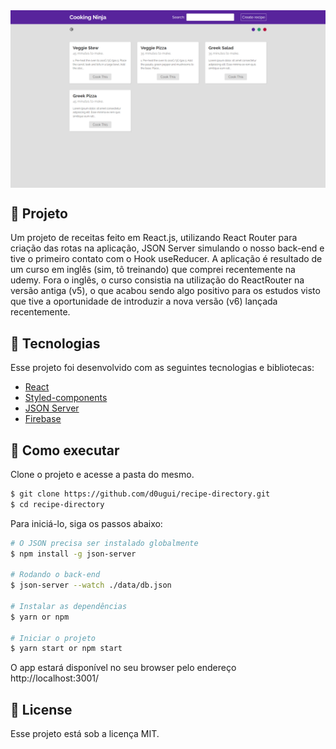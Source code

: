 <img align="center" src="src/assets/tela.png" alt="Recipe List">

## 📖 Projeto

Um projeto de receitas feito em React.js, utilizando React Router para criação das rotas na aplicação, JSON Server simulando o nosso back-end e tive o primeiro contato com o Hook useReducer. A aplicação é resultado de um curso em inglês (sim, tô treinando) que comprei recentemente na udemy. Fora o inglês, o curso consistia na utilização do ReactRouter na versão antiga (v5), o que acabou sendo algo positivo para os estudos visto que tive a oportunidade de introduzir a nova versão (v6) lançada recentemente. 

## 🧪 Tecnologias

Esse projeto foi desenvolvido com as seguintes tecnologias e bibliotecas:

- [React](https://reactjs.org)
- [Styled-components](https://v5.reactrouter.com/web/guides/quick-start)
- [JSON Server](https://github.com/typicode/json-server)
- [Firebase](https://firebase.google.com/?hl=pt)

## 🚀 Como executar

Clone o projeto e acesse a pasta do mesmo.

```bash
$ git clone https://github.com/d0ugui/recipe-directory.git
$ cd recipe-directory
```

Para iniciá-lo, siga os passos abaixo:

```bash
# O JSON precisa ser instalado globalmente
$ npm install -g json-server

# Rodando o back-end
$ json-server --watch ./data/db.json

# Instalar as dependências
$ yarn or npm

# Iniciar o projeto
$ yarn start or npm start
```

O app estará disponível no seu browser pelo endereço http://localhost:3001/

## 📝 License

Esse projeto está sob a licença MIT.